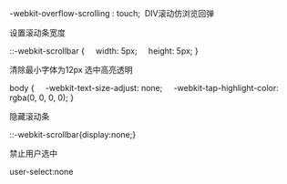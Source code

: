 -webkit-overflow-scrolling : touch;  DIV滚动仿浏览回弹

设置滚动条宽度

::-webkit-scrollbar {
    width: 5px;
    height: 5px;
}

清除最小字体为12px 选中高亮透明

body {
    -webkit-text-size-adjust: none;
    -webkit-tap-highlight-color: rgba(0, 0, 0, 0);
}

隐藏滚动条

::-webkit-scrollbar{display:none;}

禁止用户选中

user-select:none